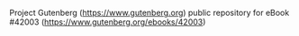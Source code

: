 Project Gutenberg (https://www.gutenberg.org) public repository for eBook #42003 (https://www.gutenberg.org/ebooks/42003)
